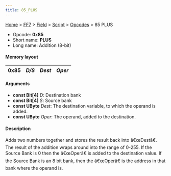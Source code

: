 ```yaml
---
title: 85_PLUS
---
```


[Home](../../../../Main_Page.md) > [FF7](../../../../FF7.md) > [Field](../../../Field.md) > [Script](../../Script.md) > [Opcodes](../Opcodes.md) > 85 PLUS

-   Opcode: **0x85**
-   Short name: **PLUS**
-   Long name: Addition (8-bit)

#### Memory layout

| 0x85 | *D/S* | *Dest* | *Oper* |
|------|-------|--------|--------|

#### Arguments

-   **const Bit\[4\]** *D*: Destination bank
-   **const Bit\[4\]** *S*: Source bank
-   **const UByte** *Dest*: The destination variable, to which the operand is added.
-   **const UByte** *Oper*: The operand, added to the destination.

#### Description

Adds two numbers together and stores the result back into â€œDestâ€. The result of the addition wraps around into the range of 0-255. If the Source Bank is 0 then the â€œOperâ€ is added to the destination value. If the Source Bank is an 8 bit bank, then the â€œOperâ€ is the address in that bank where the operand is.

